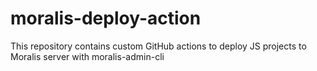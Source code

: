 # moralis-deploy-action
This repository contains custom GitHub actions to deploy JS projects to Moralis server with moralis-admin-cli
